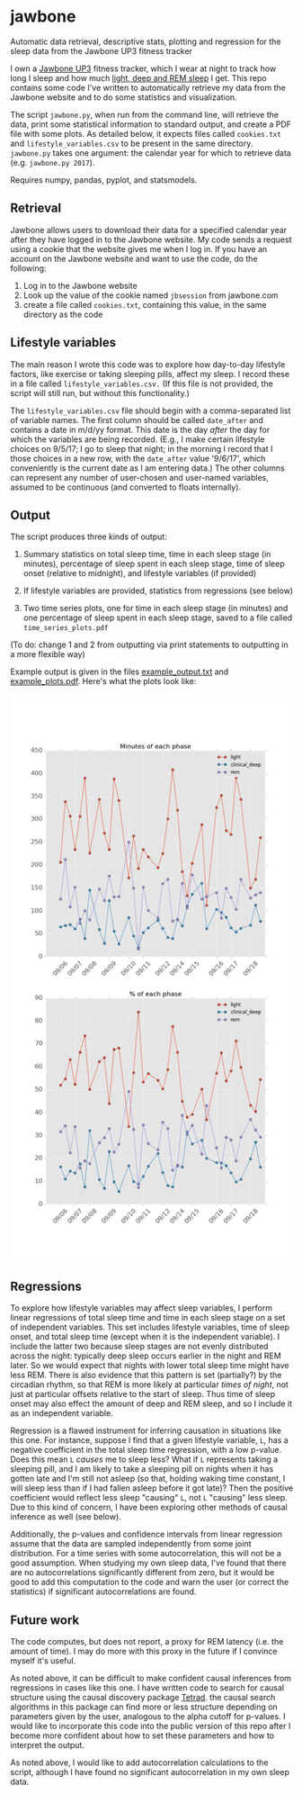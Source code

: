 # jawbone
Automatic data retrieval, descriptive stats, plotting and regression for the sleep data from the Jawbone UP3 fitness tracker

I own a [Jawbone UP3](https://jawbone.com/fitness-tracker/up3) fitness tracker, which I wear at night to track how long I sleep and how much [light, deep and REM sleep](https://en.wikipedia.org/wiki/Sleep_cycle) I get.  This repo contains some code I've written to automatically retrieve my data from the Jawbone website and to do some statistics and visualization.

The script `jawbone.py`, when run from the command line, will retrieve the data, print some statistical information to standard output, and create a PDF file with some plots.  As detailed below, it expects files called `cookies.txt` and `lifestyle_variables.csv` to be present in the same directory.  `jawbone.py` takes one argument: the calendar year for which to retrieve data (e.g. `jawbone.py 2017`).

Requires numpy, pandas, pyplot, and statsmodels.

## Retrieval

Jawbone allows users to download their data for a specified calendar year after they have logged in to the Jawbone website.  My code sends a request using a cookie that the website gives me when I log in.  If you have an account on the Jawbone website and want to use the code, do the following:

1. Log in to the Jawbone website
2. Look up the value of the cookie named `jbsession` from jawbone.com
3. create a file called `cookies.txt`, containing this value, in the same directory as the code

## Lifestyle variables

The main reason I wrote this code was to explore how day-to-day lifestyle factors, like exercise or taking sleeping pills, affect my sleep.  I record these in a file called `lifestyle_variables.csv.`  (If this file is not provided, the script will still run, but without this functionality.)

The `lifestyle_variables.csv` file should begin with a comma-separated list of variable names.  The first column should be called `date_after` and contains a date in m/d/yy format.  This date is the day *after* the day for which the variables are being recorded.  (E.g., I make certain lifestyle choices on 9/5/17; I go to sleep that night; in the morning I record that I those choices in a new row, with the `date_after` value '9/6/17', which conveniently is the current date as I am entering data.)  The other columns can represent any number of user-chosen and user-named variables, assumed to be continuous (and converted to floats internally).

## Output

The script produces three kinds of output:

1. Summary statistics on total sleep time, time in each sleep stage (in minutes), percentage of sleep spent in each sleep stage, time of sleep onset (relative to midnight), and lifestyle variables (if provided)

2. If lifestyle variables are provided, statistics from regressions (see below)

3. Two time series plots, one for time in each sleep stage (in minutes) and one percentage of sleep spent in each sleep stage, saved to a file called `time_series_plots.pdf`

(To do: change 1 and 2 from outputting via print statements to outputting in a more flexible way)

Example output is given in the files [example_output.txt](example_output.txt) and [example_plots.pdf](example_plots.pdf).  Here's what the plots look like:

<img src="https://github.com/rfriel/jawbone/raw/master/example_plots.png">

## Regressions

To explore how lifestyle variables may affect sleep variables, I perform linear regressions of total sleep time and time in each sleep stage on a set of independent variables.  This set includes lifestyle variables, time of sleep onset, and total sleep time (except when it is the independent variable).  I include the latter two because sleep stages are not evenly distributed across the night: typically deep sleep occurs earlier in the night and REM later.  So we would expect that nights with lower total sleep time might have less REM.  There is also evidence that this pattern is set (partially?) by the circadian rhythm, so that REM is more likely at particular *times of night*, not just at particular offsets relative to the start of sleep.  Thus time of sleep onset may also effect the amount of deep and REM sleep, and so I include it as an independent variable.

Regression is a flawed instrument for inferring causation in situations like this one.  For instance, suppose I find that a given lifestyle variable, `L`, has a negative coefficient in the total sleep time regression, with a low p-value.  Does this mean `L` *causes* me to sleep less?  What if `L` represents taking a sleeping pill, and I am likely to take a sleeping pill on nights when it has gotten late and I'm still not asleep (so that, holding waking time constant, I will sleep less than if I had fallen asleep before it got late)?  Then the positive coefficient would reflect less sleep "causing" `L`, not `L` "causing" less sleep.  Due to this kind of concern, I have been exploring other methods of causal inference as well (see below).

Additionally, the p-values and confidence intervals from linear regression assume that the data are sampled independently from some joint distribution.  For a time series with some autocorrelation, this will not be a good assumption.  When studying my own sleep data, I've found that there are no autocorrelations significantly different from zero, but it would be good to add this computation to the code and warn the user (or correct the statistics) if significant autocorrelations are found.

## Future work

The code computes, but does not report, a proxy for REM latency (i.e. the amount of time).  I may do more with this proxy in the future if I convince myself it's useful.

As noted above, it can be difficult to make confident causal inferences from regressions in cases like this one.  I have written code to search for causal structure using the causal discovery package [Tetrad](http://www.phil.cmu.edu/tetrad/).  the causal search algorithms in this package can find more or less structure depending on parameters given by the user, analogous to the alpha cutoff for p-values.  I would like to incorporate this code into the public version of this repo after I become more confident about how to set these parameters and how to interpret the output.

As noted above, I would like to add autocorrelation calculations to the script, although I have found no significant autocorrelation in my own sleep data.
